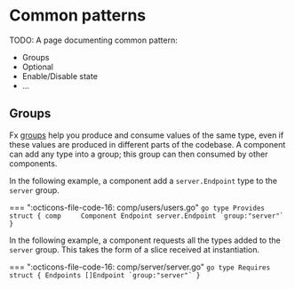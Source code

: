 # Common patterns

TODO: A page documenting common pattern:

* Groups
* Optional
* Enable/Disable state
* ...

## Groups

Fx [groups](https://pkg.go.dev/go.uber.org/fx#hdr-Value_Groups) help you produce and consume values of the same type, even if these values are produced in different parts of the codebase. A component can add any type into a group; this group can then consumed by other components.

In the following example, a component add a `server.Endpoint` type to the `server` group.

=== ":octicons-file-code-16: comp/users/users.go"
    ```go
    type Provides struct {
        comp     Component
        Endpoint server.Endpoint `group:"server"`
    }
    ```

In the following example, a component requests all the types added to the `server` group. This takes the form of a slice received at
instantiation.

=== ":octicons-file-code-16: comp/server/server.go"
    ```go
    type Requires struct {
        Endpoints []Endpoint `group:"server"`
    }
    ```
